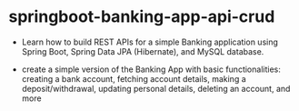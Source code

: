 # springboot-banking-app-api-crud

- Learn how to build REST APIs for a simple Banking application using Spring Boot, Spring Data JPA (Hibernate), and MySQL database.

- create a simple version of the Banking App with basic functionalities: creating a bank account, fetching account details, making a deposit/withdrawal, updating personal details, deleting an account, and more